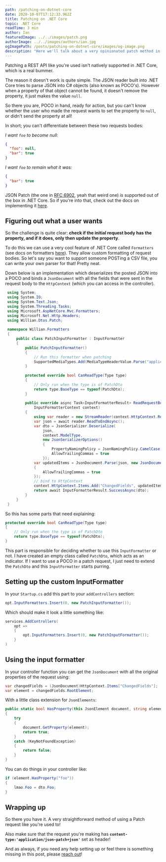 ```yaml
---
path: /patching-on-dotnet-core
date: 2020-10-07T17:12:33.962Z
title: Patching on .NET Core
topic: .NET Core
readTime: 3 min
author: Ian
featuredImage: ../../images/patch.png
authorImage: ../../images/authors/ian.jpg
ogImagePath: /posts/patching-on-dotnet-core/images/og-image.png
description: "Here we'll talk about a very opinionated patch method in a strongly typed language"
---
```

Patching a REST API like you're used isn't natively supported in .NET Core, which is a real bummer. 

The reason it doesn't work is quite simple. The JSON reader built into .NET Core tries to parse JSON into C# objects (also known as POCO's).
However when a property of that object cannot be found, it doesn't remove the property, it just makes the value `null`.

So there you are, POCO in hand, ready for action, but you can't know whether the user who made the request wants to set 
the property to `null`, or didn't send the property at all!

In short; you can't differentiate between these two requests bodies:

*I want `foo` to become null:*
```json
{
  "foo": null,
  "bar": true
}
```

*I want `foo` to remain what it was:*
```json
{
  "bar": true
}
```

JSON Patch (the one in [RFC 6902](https://tools.ietf.org/html/rfc6902), yeah that weird one) *is* supported out of the 
box in .NET Core. So if you're into that, check out the docs on implementing it [here](https://docs.microsoft.com/en-us/aspnet/core/web-api/jsonpatch?view=aspnetcore-3.1).

## Figuring out what a user wants
So the challenge is quite clear:
**check if the initial request body has the property, and if it does, 
only then update the property**.

To do this we can use a very cool feature of .NET Core called `Formatters` (see docs on formatters [here](https://docs.microsoft.com/en-us/aspnet/core/web-api/advanced/custom-formatters?view=aspnetcore-3.1)). They allow custom formatting of request bodies. 
So let's say you want to support someone POSTing a CSV file, you can write your own parser for that! Pretty neat.

Down below is an implementation which deserializes the posted JSON into a POCO and binds a `JsonDocument` with all the 
fields that were sent in the request body to the `HttpContext` (which you can access in the controller).

```csharp
 using System;
 using System.IO;
 using System.Text.Json;
 using System.Threading.Tasks;
 using Microsoft.AspNetCore.Mvc.Formatters;
 using Microsoft.Net.Http.Headers;
 using Willian.Dtos.Patch;
 
 namespace Willian.Formatters
 {
     public class PatchInputFormatter : InputFormatter
     {
         public PatchInputFormatter()
         {
             // Run this formatter when patching
             SupportedMediaTypes.Add(MediaTypeHeaderValue.Parse("application/json-patch+json"));
         }
 
         protected override bool CanReadType(Type type)
         {
             // Only run when the type is of PatchDto
             return type.BaseType == typeof(PatchDto);
         }
 
         public override async Task<InputFormatterResult> ReadRequestBodyAsync(
             InputFormatterContext context)
         {
             using var reader = new StreamReader(context.HttpContext.Request.Body);
             var json = await reader.ReadToEndAsync();
             var dto = JsonSerializer.Deserialize(
                 json,
                 context.ModelType,
                 new JsonSerializerOptions()
                 {
                     PropertyNamingPolicy = JsonNamingPolicy.CamelCase,
                     AllowTrailingCommas = true
                 });
             var updatedItems = JsonDocument.Parse(json, new JsonDocumentOptions()
             {
                 AllowTrailingCommas = true
             });
             // bind to HttpContext
             context.HttpContext.Items.Add("ChangedFields", updatedItems);
             return await InputFormatterResult.SuccessAsync(dto);
         }
     }
 }
```

So this has some parts that need explaining:
```csharp
protected override bool CanReadType(Type type)
{
    // Only run when the type is of PatchDto
    return type.BaseType == typeof(PatchDto);
}
```

This part is responsible for deciding whether to use this `InputFormatter` or not. I have created an empty class called `PatchDto`, 
which acts as an indicator. If I want to use a POCO in a patch request, I just need to extend the `PatchDto` and this `InputFormatter` starts purring.

## Setting up the custom InputFormatter
In your `Startup.cs` add this part to your `addControllers` section:
```csharp
opt.InputFormatters.Insert(0, new PatchInputFormatter());
```

Which should make it look a little something like:
```csharp
services.AddControllers(
    opt =>
    {
        opt.InputFormatters.Insert(0, new PatchInputFormatter());
    }
)
```


## Using the input formatter
In your controller function you can get the `JsonDocument` with all the original properties of the request using:
```csharp
var changedFields = (JsonDocument)HttpContext.Items["ChangedFields"];
var element = changedFields.RootElement;
```

With a little class extension for `JsonElements`:
```csharp
public static bool HasProperty(this JsonElement document, string element)
{
    try
    {
        document.GetProperty(element);
        return true;
    }
    catch (KeyNotFoundException)
    {
        return false;
    }
}
```

You can do things in your controller like:
```csharp
if (element.HasProperty("foo"))
{
    lmao.Foo = dto.Foo;
}
```

## Wrapping up
So there you have it. A very straightforward method of using a Patch request like you're used to!

Also make sure that the request you're making has **`content-type:'application/json-patch+json'`** set as header!

And as always, if you need any help setting up or feel there is something missing in this post, please [reach out](https://yik.dev/contact)!